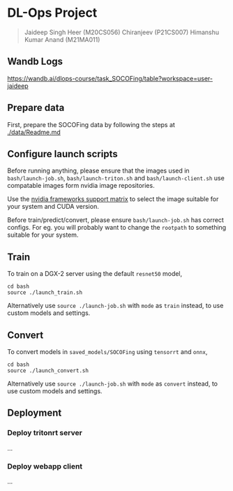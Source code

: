 # DL-Ops Project

> Jaideep Singh Heer (M20CS056)
> Chiranjeev (P21CS007)
> Himanshu Kumar Anand (M21MA011)

## Wandb Logs

https://wandb.ai/dlops-course/task_SOCOFing/table?workspace=user-jaideep

## Prepare data

First, prepare the SOCOFing data by following the steps at [./data/Readme.md](./data)

## Configure launch scripts

Before running anything, please ensure that the images used in `bash/launch-job.sh`, `bash/launch-triton.sh` and `bash/launch-client.sh` use compatable images form nvidia image repositories.

Use the [nvidia frameworks support matrix](https://docs.nvidia.com/deeplearning/frameworks/support-matrix/index.html) to select the image suitable for your system and CUDA version.

Before train/predict/convert, please ensure `bash/launch-job.sh` has correct configs. For eg. you will probably want to change the `rootpath` to something suitable for your system.

## Train

To train on a DGX-2 server using the default `resnet50` model,
```
cd bash
source ./launch_train.sh
```

Alternatively use `source ./launch-job.sh` with `mode` as `train` instead, to use custom models and settings.

## Convert

To convert models in `saved_models/SOCOFing` using `tensorrt` and `onnx`,
```
cd bash
source ./launch_convert.sh
```

Alternatively use `source ./launch-job.sh` with `mode` as `convert` instead, to use custom models and settings.

## Deployment

### Deploy tritonrt server

...

### Deploy webapp client

...
